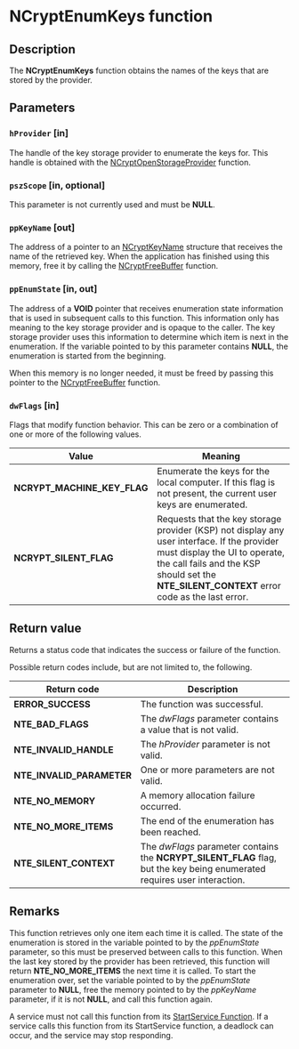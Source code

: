 # NCryptEnumKeys function

## Description

The **NCryptEnumKeys** function obtains the names of the keys that are stored by the provider.

## Parameters

### `hProvider` [in]

The handle of the key storage provider to enumerate the keys for. This handle is obtained with the [NCryptOpenStorageProvider](https://learn.microsoft.com/windows/desktop/api/ncrypt/nf-ncrypt-ncryptopenstorageprovider) function.

### `pszScope` [in, optional]

This parameter is not currently used and must be **NULL**.

### `ppKeyName` [out]

The address of a pointer to an [NCryptKeyName](https://learn.microsoft.com/windows/desktop/api/ncrypt/ns-ncrypt-ncryptkeyname) structure that receives the name of the retrieved key. When the application has finished using this memory, free it by calling the [NCryptFreeBuffer](https://learn.microsoft.com/windows/desktop/api/ncrypt/nf-ncrypt-ncryptfreebuffer) function.

### `ppEnumState` [in, out]

The address of a **VOID** pointer that receives enumeration state information that is used in subsequent calls to this function. This information only has meaning to the key storage provider and is opaque to the caller. The key storage provider uses this information to determine which item is next in the enumeration. If the variable pointed to by this parameter contains **NULL**, the enumeration is started from the beginning.

When this memory is no longer needed, it must be freed by passing this pointer to the [NCryptFreeBuffer](https://learn.microsoft.com/windows/desktop/api/ncrypt/nf-ncrypt-ncryptfreebuffer) function.

### `dwFlags` [in]

Flags that modify function behavior. This can be zero or a combination of one or more of the following values.

| Value | Meaning |
| --- | --- |
| **NCRYPT_MACHINE_KEY_FLAG** | Enumerate the keys for the local computer. If this flag is not present, the current user keys are enumerated. |
| **NCRYPT_SILENT_FLAG** | Requests that the key storage provider (KSP) not display any user interface. If the provider must display the UI to operate, the call fails and the KSP should set the **NTE_SILENT_CONTEXT** error code as the last error. |

## Return value

Returns a status code that indicates the success or failure of the function.

Possible return codes include, but are not limited to, the following.

| Return code | Description |
| --- | --- |
| **ERROR_SUCCESS** | The function was successful. |
| **NTE_BAD_FLAGS** | The *dwFlags* parameter contains a value that is not valid. |
| **NTE_INVALID_HANDLE** | The *hProvider* parameter is not valid. |
| **NTE_INVALID_PARAMETER** | One or more parameters are not valid. |
| **NTE_NO_MEMORY** | A memory allocation failure occurred. |
| **NTE_NO_MORE_ITEMS** | The end of the enumeration has been reached. |
| **NTE_SILENT_CONTEXT** | The *dwFlags* parameter contains the **NCRYPT_SILENT_FLAG** flag, but the key being enumerated requires user interaction. |

## Remarks

This function retrieves only one item each time it is called. The state of the enumeration is stored in the variable pointed to by the *ppEnumState* parameter, so this must be preserved between calls to this function. When the last key stored by the provider has been retrieved, this function will return **NTE_NO_MORE_ITEMS** the next time it is called. To start the enumeration over, set the variable pointed to by the *ppEnumState* parameter to **NULL**, free the memory pointed to by the *ppKeyName* parameter, if it is not **NULL**, and call this function again.

A service must not call this function from its [StartService Function](https://learn.microsoft.com/windows/win32/api/winsvc/nf-winsvc-startservicea). If a service calls this function from its StartService function, a deadlock can occur, and the service may stop responding.